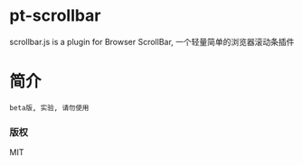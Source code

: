 # pt-scrollbar
scrollbar.js is a plugin for Browser ScrollBar, 一个轻量简单的浏览器滚动条插件

# 简介

	beta版, 实验, 请勿使用

### 版权
  MIT
